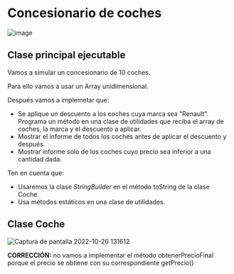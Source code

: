 # Concesionario de coches

![image](https://user-images.githubusercontent.com/91023374/203345701-5d1910f1-6945-4ca9-b356-c872f6837b88.png)


## Clase principal ejecutable

Vamos a simular un concesionario de 10 coches.

Para ello vamos a usar un Array unidimensional.

Después vamos a implemetar que:

- Se aplique un descuento a los coches cuya marca sea "Renault". Programa un método en una clase de utilidades que reciba el array de coches, la marca y el descuento a aplicar.
- Mostrar el informe de todos los coches antes de aplicar el descuento y después. 
- Mostrar informe solo de los coches cuyo precio sea inferior a una cantidad dada. 

Ten en cuenta que:

- Usaremos la clase *StringBuilder* en el método toString de la clase Coche.
- Usa métodos estáticos en una clase de utilidades.

## Clase Coche

![Captura de pantalla 2022-10-26 131612](https://user-images.githubusercontent.com/91023374/198013155-93bb7641-2bb6-49dc-a9d5-b8890909ffae.jpg)

**CORRECCIÓN:** no vamos a implementar el método obtenerPrecioFinal porque el precio se obtiene con su correspondiente getPrecio()
